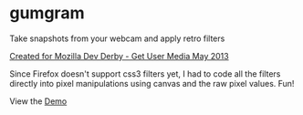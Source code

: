gumgram
=======

Take snapshots from your webcam and apply retro filters

[Created for Mozilla Dev Derby - Get User Media May 2013](https://developer.mozilla.org/en-US/demos/devderby)

Since Firefox doesn't support css3 filters yet, I had to code all the filters directly into pixel manipulations using canvas and the raw pixel values. Fun!

View the [Demo](https://brombomb.github.io/gumgram)
